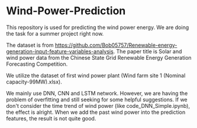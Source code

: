 # Wind-Power-Prediction

This repository is used for predicting the wind power energy. We are doing the task for a summer project right now.

The dataset is from https://github.com/Bob05757/Renewable-energy-generation-input-feature-variables-analysis. The paper title is Solar and wind power data from the Chinese State Grid Renewable Energy Generation Forecasting Competition.

We utilize the dataset of first wind power plant (Wind farm site 1 (Nominal capacity-99MW).xlsx).

We mainly use DNN, CNN and LSTM network. However, we are having the problem of overfitting and still seeking for some helpful suggestions. If we don't consider the time trend of wind power (like code_DNN_Simple.ipynb), the effect is alright. When we add the past wind power into the prediction features, the result is not quite good. 


